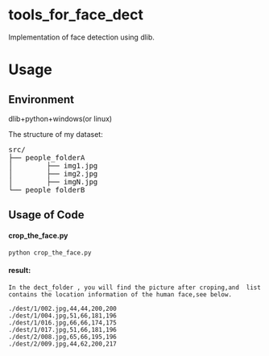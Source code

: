 # tools_for_face_dect

Implementation of face detection  using dlib.


# Usage

## Environment
dlib+python+windows(or linux)


The structure of my dataset:

<pre>
src/
├── people_folderA
│        ├── img1.jpg
│        ├── img2.jpg
│        ├── imgN.jpg
└── people_folderB
</pre>


## Usage of Code

#### crop_the_face.py
	python crop_the_face.py


#### result:
    In the dect_folder , you will find the picture after croping,and  list contains the location information of the human face,see below.

```
./dest/1/002.jpg,44,44,200,200
./dest/1/004.jpg,51,66,181,196
./dest/1/016.jpg,66,66,174,175
./dest/1/017.jpg,51,66,181,196
./dest/2/008.jpg,65,66,195,196
./dest/2/009.jpg,44,62,200,217
```


